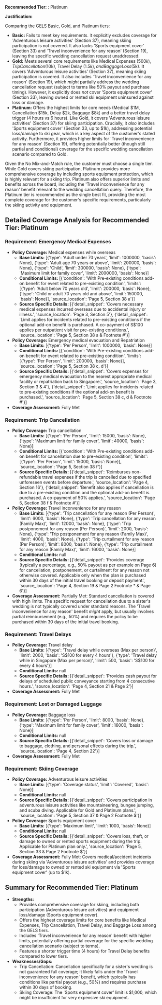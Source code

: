 **Recommended Tier:** : Platinum

**Justification:**

Comparing the GELS Basic, Gold, and Platinum tiers:
*   **Basic:** Fails to meet key requirements. It explicitly excludes coverage for 'Adventurous leisure activities' (Section 37), meaning skiing participation is not covered. It also lacks 'Sports equipment cover' (Section 33) and 'Travel inconvenience for any reason' (Section 19), leaving the specific wedding cancellation request unaddressed.
*   **Gold:** Meets several core requirements like Medical Expenses ($500k), Trip Cancellation ($10k), Travel Delay ($1.5k), and Baggage Loss ($5k). It covers 'Adventurous leisure activities' (Section 37), meaning skiing participation is covered. It also includes 'Travel inconvenience for any reason' (Section 19), which *might* partially address the wedding cancellation request (subject to terms like 50% payout and purchase timing). However, it explicitly does *not* cover 'Sports equipment cover' (Section 33), leaving owned or rented ski equipment uninsured against loss or damage.
*   **Platinum:** Offers the highest limits for core needs (Medical $1M, Cancellation $15k, Delay $2k, Baggage $8k) and a better travel delay trigger (4 hours vs 6 hours). Like Gold, it covers 'Adventurous leisure activities' (Section 37) for skiing participation. Crucially, it *also* includes 'Sports equipment cover' (Section 33, up to $1k), addressing potential loss/damage to ski gear, which is a key aspect of the customer's stated activity. Furthermore, it provides higher limits for 'Travel inconvenience for any reason' (Section 19), offering potentially better (though still partial and conditional) coverage for the specific wedding cancellation scenario compared to Gold.

Given the No Mix-and-Match rule, the customer must choose a single tier. While Gold covers skiing participation, Platinum provides more comprehensive coverage by including sports equipment protection, which is highly relevant for a skiing trip. Platinum also offers superior limits and benefits across the board, including the 'Travel inconvenience for any reason' benefit relevant to the wedding cancellation query. Therefore, the Platinum tier is recommended as the single best fit, providing the most complete coverage for the customer's specific requirements, particularly the skiing activity and equipment.

## Detailed Coverage Analysis for Recommended Tier: Platinum

### Requirement: Emergency Medical Expenses

*   **Policy Coverage:** Medical expenses while overseas
    *   **Base Limits:** [{'type': 'Adult under 70 years', 'limit': 1000000, 'basis': None}, {'type': 'Adult age 70 years or above', 'limit': 200000, 'basis': None}, {'type': 'Child', 'limit': 300000, 'basis': None}, {'type': 'Maximum limit for family cover', 'limit': 2000000, 'basis': None}]
    *   **Conditional Limits:** [{'condition': 'With Pre-existing conditions add-on benefit for event related to pre-existing condition', 'limits': [{'type': 'Adult below 70 years old', 'limit': 200000, 'basis': None}, {'type': 'Child or adult 70 years old and above', 'limit': 150000, 'basis': None}], 'source_location': 'Page 5, Section 38 a'}]
    *   **Source Specific Details:** [{'detail_snippet': 'Covers necessary medical expenses incurred overseas due to accidental injury or illness.', 'source_location': 'Page 3, Section 5'}, {'detail_snippet': 'Limit applies for incidents related to pre-existing conditions if the optional add-on benefit is purchased. A co-payment of S$100 applies per outpatient visit for pre-existing conditions.', 'source_location': 'Page 5, Section 38 a & Footnote #'}]
*   **Policy Coverage:** Emergency medical evacuation and Repatriation
    *   **Base Limits:** [{'type': 'Per Person', 'limit': 1000000, 'basis': None}]
    *   **Conditional Limits:** [{'condition': 'With Pre-existing conditions add-on benefit for event related to pre-existing condition', 'limits': [{'type': 'Per Person', 'limit': 200000, 'basis': None}], 'source_location': 'Page 5, Section 38 c, d'}]
    *   **Source Specific Details:** [{'detail_snippet': 'Covers expenses for emergency medical evacuation to the nearest appropriate medical facility or repatriation back to Singapore.', 'source_location': 'Page 3, Section 3 & 4'}, {'detail_snippet': 'Limit applies for incidents related to pre-existing conditions if the optional add-on benefit is purchased.', 'source_location': 'Page 5, Section 38 c, d & Footnote #'}]
*   **Coverage Assessment:** Fully Met

### Requirement: Trip Cancellation

*   **Policy Coverage:** Trip cancellation
    *   **Base Limits:** [{'type': 'Per Person', 'limit': 15000, 'basis': None}, {'type': 'Maximum limit for family cover', 'limit': 40000, 'basis': None}]
    *   **Conditional Limits:** [{'condition': 'With Pre-existing conditions add-on benefit for cancellation due to pre-existing condition', 'limits': [{'type': 'Per Person', 'limit': 15000, 'basis': None}], 'source_location': 'Page 5, Section 38 f'}]
    *   **Source Specific Details:** [{'detail_snippet': 'Reimburses non-refundable travel expenses if the trip is cancelled due to specified unforeseen events before departure.', 'source_location': 'Page 4, Section 16'}, {'detail_snippet': 'Benefit also applies if cancellation is due to a pre-existing condition and the optional add-on benefit is purchased. A co-payment of 50% applies.', 'source_location': 'Page 5, Section 38 f & Footnote #'}]
*   **Policy Coverage:** Travel inconvenience for any reason
    *   **Base Limits:** [{'type': 'Trip cancellation for any reason (Per Person)', 'limit': 6000, 'basis': None}, {'type': 'Trip cancellation for any reason (Family Max)', 'limit': 12000, 'basis': None}, {'type': 'Trip postponement for any reason (Per Person)', 'limit': 2000, 'basis': None}, {'type': 'Trip postponement for any reason (Family Max)', 'limit': 4000, 'basis': None}, {'type': 'Trip curtailment for any reason (Per Person)', 'limit': 8000, 'basis': None}, {'type': 'Trip curtailment for any reason (Family Max)', 'limit': 16000, 'basis': None}]
    *   **Conditional Limits:** null
    *   **Source Specific Details:** [{'detail_snippet': 'Provides coverage (typically a percentage, e.g., 50% payout as per example on Page 6) for cancellation, postponement, or curtailment for any reason not otherwise covered. Applicable only when the plan is purchased within 30 days of the initial travel booking or deposit payment.', 'source_location': 'Page 4, Section 19 & Page 2 Footnote * & Page 6'}]
*   **Coverage Assessment:** Partially Met: Standard cancellation is covered with high limits. The specific request for cancellation due to a sister's wedding is not typically covered under standard reasons. The 'Travel inconvenience for any reason' benefit *might* apply, but usually involves partial reimbursement (e.g., 50%) and requires the policy to be purchased within 30 days of the initial travel booking.

### Requirement: Travel Delays

*   **Policy Coverage:** Travel delay
    *   **Base Limits:** [{'type': 'Travel delay while overseas (Max per person)', 'limit': 2000, 'basis': 'S$100 for every 4 hours'}, {'type': 'Travel delay while in Singapore (Max per person)', 'limit': 500, 'basis': 'S$100 for every 4 hours'}]
    *   **Conditional Limits:** null
    *   **Source Specific Details:** [{'detail_snippet': 'Provides cash payout for delays of scheduled public conveyance starting from 4 consecutive hours.', 'source_location': 'Page 4, Section 21 & Page 2'}]
*   **Coverage Assessment:** Fully Met

### Requirement: Lost or Damaged Luggage

*   **Policy Coverage:** Baggage loss
    *   **Base Limits:** [{'type': 'Per Person', 'limit': 8000, 'basis': None}, {'type': 'Maximum limit for family cover', 'limit': 16000, 'basis': None}]
    *   **Conditional Limits:** null
    *   **Source Specific Details:** [{'detail_snippet': 'Covers loss or damage to baggage, clothing, and personal effects during the trip.', 'source_location': 'Page 4, Section 22'}]
*   **Coverage Assessment:** Fully Met

### Requirement: Skiing Coverage

*   **Policy Coverage:** Adventurous leisure activities
    *   **Base Limits:** [{'type': 'Coverage status', 'limit': 'Covered', 'basis': None}]
    *   **Conditional Limits:** null
    *   **Source Specific Details:** [{'detail_snippet': 'Covers participation in adventurous leisure activities like mountaineering, bungee jumping, and scuba diving. Applicable for Gold and Platinum plans.', 'source_location': 'Page 5, Section 37 & Page 2 Footnote $'}]
*   **Policy Coverage:** Sports equipment cover
    *   **Base Limits:** [{'type': 'Maximum limit', 'limit': 1000, 'basis': None}]
    *   **Conditional Limits:** null
    *   **Source Specific Details:** [{'detail_snippet': 'Covers loss, theft, or damage to owned or rented sports equipment during the trip. Applicable for Platinum plan only.', 'source_location': 'Page 5, Section 33 & Page 2 Footnote $'}]
*   **Coverage Assessment:** Fully Met: Covers medical/accident incidents during skiing via 'Adventurous leisure activities' and provides coverage for loss/damage to owned or rented ski equipment via 'Sports equipment cover' (up to $1k).

## Summary for Recommended Tier: Platinum

*   **Strengths:**
    *   Provides comprehensive coverage for skiing, including both participation (Adventurous leisure activities) and equipment loss/damage (Sports equipment cover).
    *   Offers the highest coverage limits for core benefits like Medical Expenses, Trip Cancellation, Travel Delay, and Baggage Loss among the GELS tiers.
    *   Includes 'Travel inconvenience for any reason' benefit with higher limits, potentially offering partial coverage for the specific wedding cancellation scenario (subject to terms).
    *   Features a shorter trigger time (4 hours) for Travel Delay benefits compared to lower tiers.
*   **Weaknesses/Gaps:**
    *   Trip Cancellation: Cancellation specifically for a sister's wedding is not guaranteed full coverage; it likely falls under the 'Travel inconvenience for any reason' benefit, which typically has conditions like partial payout (e.g., 50%) and requires purchase within 30 days of booking.
    *   Skiing Coverage: The 'Sports equipment cover' limit is $1,000, which might be insufficient for very expensive ski equipment.